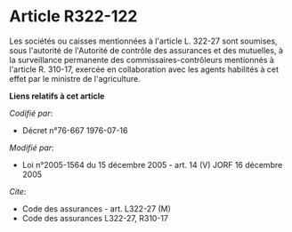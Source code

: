 # Article R322-122

Les sociétés ou caisses mentionnées à l'article L. 322-27 sont soumises, sous l'autorité de l'Autorité de contrôle des
assurances et des mutuelles, à la surveillance permanente des commissaires-contrôleurs mentionnés à l'article R. 310-17,
exercée en collaboration avec les agents habilités à cet effet par le ministre de l'agriculture.

**Liens relatifs à cet article**

_Codifié par_:

  - Décret n°76-667 1976-07-16

_Modifié par_:

  - Loi n°2005-1564 du 15 décembre 2005 - art. 14 (V) JORF 16 décembre 2005

_Cite_:

  - Code des assurances - art. L322-27 (M)
  - Code des assurances L322-27, R310-17
